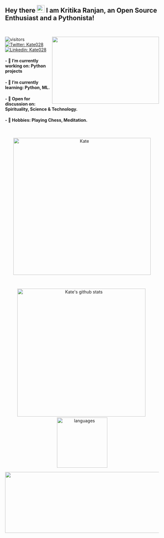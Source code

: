 ## Hey there <img src="https://media.giphy.com/media/hvRJCLFzcasrR4ia7z/giphy.gif" width="25px"> I am Kritika Ranjan, an Open Source Enthusiast and a Pythonista! 

<br>


<p align="center">
  <a href="https://suubh.github.io/Kate028/index.html">
  <img align="right" src="https://user-images.githubusercontent.com/72349558/117948607-e95d3780-b32e-11eb-9463-c6223338e265.gif" height="220px" width="350px" > 
  </a>
</p>

![visitors](https://visitor-badge.glitch.me/badge?page_id=Kate028.visitor-badge)
[![Twitter: Kate028](https://img.shields.io/twitter/follow/Kate028?style=social)](https://twitter.com/Kate028_)
[![Linkedin: Kate028](https://img.shields.io/badge/-Kate028-blue?style=flat-square&logo=Linkedin&logoColor=white&link=https://www.linkedin.com/in/Kate028/)](https://www.linkedin.com/in/Kate028/)

	

#### -  🌿  I’m currently working on: Python projects

#### -  🌱  I’m currently learning: Python, ML.

#### -  🍁  Open for discussion on: Spirituality, Science & Technology.

#### -  🌸  Hobbies: Playing Chess, Meditation.

<br>

<p align="center"> 
  <img align="center" width="450"  src="https://github-readme-streak-stats.herokuapp.com/?user=Kate028&theme=dark" alt="Kate" /> 
</p>

<br>

<p align="center">
<img src="https://github-readme-stats.vercel.app/api?username=Kate028&show_icons=true&theme=tokyonight" alt="Kate's github stats" width="420"/>&nbsp; 
  <br>
   <img src="https://github-readme-stats.vercel.app/api/top-langs/?username=Kate028&layout=compact&theme=tokyonight" alt="languages" height="165">
</p>

<p align="center">
  <img align="center" width="600" height="200" src="https://activity-graph.herokuapp.com/graph?username=Kate028&theme=github" >
 </p>   
</details>



